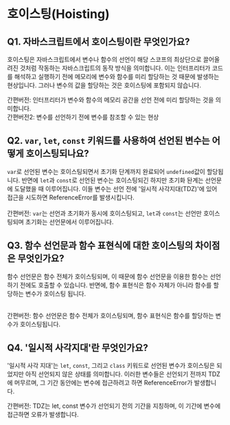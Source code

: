 # 호이스팅(Hoisting)

## Q1. 자바스크립트에서 호이스팅이란 무엇인가요?

호이스팅은 자바스크립트에서 변수나 함수의 선언이 해당 스코프의 최상단으로 끌어올려진 것처럼 작동하는 자바스크립트의 동작 방식을 의미합니다. 이는 인터프리터가 코드를 해석하고 실행하기 전에 메모리에 변수와 함수를 미리 할당하는 것 때문에 발생하는 현상입니다. 그러나 변수의 값을 할당하는 것은 호이스팅에 포함되지 않습니다.

간편버전: 인터프리터가 변수와 함수의 메모리 공간을 선언 전에 미리 할당하는 것을 의미합니다.<br/>
간편버전2: 변수를 선언하기 전에 변수를 참조할 수 있는 현상
## Q2. `var`, `let`, `const` 키워드를 사용하여 선언된 변수는 어떻게 호이스팅되나요?

`var`로 선언된 변수는 호이스팅되면서 초기화 단계까지 완료되어 `undefined`값이 할당됩니다. 반면에 `let`과 `const`로 선언된 변수는 호이스팅되긴 하지만 초기화 돤계는 선언문에 도달했을 때 이루어집니다. 이들 변수는 선언 전에 '일시적 사각지대(TDZ)'에 있어 접근을 시도하면 ReferenceError를 발생시킵니다.</br></br>
간편버전: `var`는 선언과 초기화가 동시에 호이스팅되고, `let`과 `const`는 선언만 호이스팅되며 초기화는 선언문에서 이루어집니다.

## Q3. 함수 선언문과 함수 표현식에 대한 호이스팅의 차이점은 무엇인가요?

함수 선언문은 함수 전체가 호이스팅되며, 이 때문에 함수 선언문을 이용한 함수는 선언하기 전에도 호출할 수 있습니다. 반면에, 함수 표현식은 함수 자체가 아니라 함수를 할당하는 변수가 호이스팅 됩니다. </br></br>

간편버전: 함수 선언문은 함수 전체가 호이스팅되며, 함수 표현식은 함수를 할당하는 변수가 호이스팅됩니다.

## Q4. '일시적 사각지대'란 무엇인가요?

'일시적 사각 지대'는 `let`, `const`, 그리고 `class` 키워드로 선언된 변수가 호이스팅은 되었지만 아직 선언되지 않은 상태를 의미합니다. 이러한 변수들은 선언되기 전까지 TDZ에 머무르며, 그 기간 동안에는 변수에 접근하려고 하면 ReferenceError가 발생합니다.

간편버전: TDZ는 let, const 변수가 선언되기 전의 기간을 지칭하며, 이 기간에 변수에 접근하면 오류가 발생합니다.
